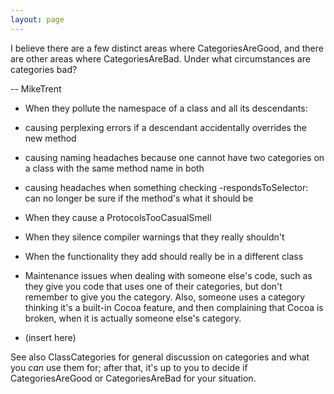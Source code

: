 ```yaml
---
layout: page
---
```


I believe there are a few distinct areas where CategoriesAreGood, and there are other areas where CategoriesAreBad. Under what circumstances are categories bad?

-- MikeTrent


* When they pollute the namespace of a class and all its descendants: 
* causing perplexing errors if a descendant accidentally overrides the new method
* causing naming headaches because one cannot have two categories on a class with the same method name in both
* causing headaches when something checking -respondsToSelector: can no longer be sure if the method's what it should be

* When they cause a ProtocolsTooCasualSmell
* When they silence compiler warnings that they really shouldn't
* When the functionality they add should really be in a different class
* Maintenance issues when dealing with someone else's code, such as they give you code that uses one of their categories, but don't remember to give you the category.  Also, someone uses a category thinking it's a built-in Cocoa feature, and then complaining that Cocoa is broken, when it is actually someone else's category.
* (insert here)


See also ClassCategories for general discussion on categories and what you *can* use them for; after that, it's up to you to decide if CategoriesAreGood or CategoriesAreBad for your situation.
